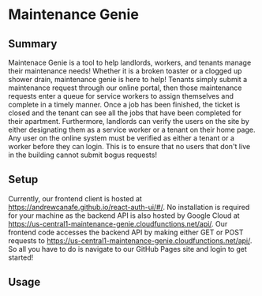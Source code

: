 # Maintenance Genie
## Summary
Maintenace Genie is a tool to help landlords, workers, and tenants manage their maintenance needs! Whether it is a broken toaster or a clogged up shower drain, maintenance genie is here to help! Tenants simply submit a maintenance request through our online portal, then those maintenance requests enter a queue for service workers to assign themselves and complete in a timely manner. Once a job has been finished, the ticket is closed and the tenant can see all the jobs that have been completed for their apartment. Furthermore, landlords can verify the users on the site by either designating them as a service worker or a tenant on their home page. Any user on the online system must be verified as either a tenant or a worker before they can login. This is to ensure that no users that don't live in the building cannot submit bogus requests!

## Setup
Currently, our frontend client is hosted at https://andrewcanafe.github.io/react-auth-ui/#/. No installation is required for your machine as the backend API is also hosted by Google Cloud at https://us-central1-maintenance-genie.cloudfunctions.net/api/. Our frontend code accesses the backend API by making either GET or POST requests to https://us-central1-maintenance-genie.cloudfunctions.net/api/<api-endpoint>. So all you have to do is navigate to our GitHub Pages site and login to get started! 



## Usage
